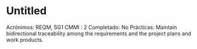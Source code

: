 # Untitled

Acrónimos: REQM, SG1
CMMI : 2
Completado: No
Prácticas: Maintain bidirectional traceability among the requirements and the project plans and work products.